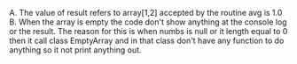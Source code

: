 A. The value of result  refers to array[1,2] accepted by the routine avg is 1.0
B. When the array is empty the code don't show anything at the console log or the result. The reason for this is when numbs is null or it length equal to 0 then it call class EmptyArray and in that class don't have any function to do anything so it not print anything out.
